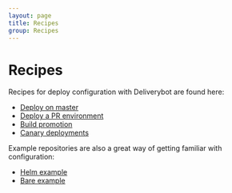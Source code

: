 ```yaml
---
layout: page
title: Recipes
group: Recipes
---
```


# Recipes

Recipes for deploy configuration with Deliverybot are found here:

- [Deploy on master](deploy-on-master)
- [Deploy a PR environment](deploy-pr-environments)
- [Build promotion](build-promotion)
- [Canary deployments](canary-deployments)


Example repositories are also a great way of getting familiar with
configuration:

- [Helm example](https://github.com/deliverybot/example-helm)
- [Bare example](https://github.com/deliverybot/example)
